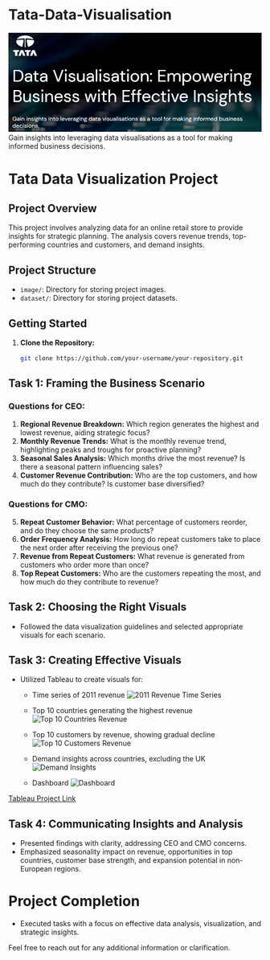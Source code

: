 # Tata-Data-Visualisation
![project_image](images/project_image.png)
Gain insights into leveraging data visualisations as a tool for making informed business decisions.

# Tata Data Visualization Project

## Project Overview

This project involves analyzing data for an online retail store to provide insights for strategic planning. The analysis covers revenue trends, top-performing countries and customers, and demand insights.

## Project Structure

- `image/`: Directory for storing project images.
- `dataset/`: Directory for storing project datasets.


## Getting Started

1. **Clone the Repository:**
   ```bash
   git clone https://github.com/your-username/your-repository.git

## Task 1: Framing the Business Scenario
### Questions for CEO:
1. **Regional Revenue Breakdown:** Which region generates the highest and lowest revenue, aiding strategic focus?
2. **Monthly Revenue Trends:** What is the monthly revenue trend, highlighting peaks and troughs for proactive planning?
3. **Seasonal Sales Analysis:** Which months drive the most revenue? Is there a seasonal pattern influencing sales?
4. **Customer Revenue Contribution:** Who are the top customers, and how much do they contribute? Is customer base diversified?

### Questions for CMO:
5. **Repeat Customer Behavior:** What percentage of customers reorder, and do they choose the same products?
6. **Order Frequency Analysis:** How long do repeat customers take to place the next order after receiving the previous one?
7. **Revenue from Repeat Customers:** What revenue is generated from customers who order more than once?
8. **Top Repeat Customers:** Who are the customers repeating the most, and how much do they contribute to revenue?

## Task 2: Choosing the Right Visuals
- Followed the data visualization guidelines and selected appropriate visuals for each scenario.

## Task 3: Creating Effective Visuals
- Utilized Tableau to create visuals for:
  - Time series of 2011 revenue
    ![2011 Revenue Time Series](images/2011_revenue_time_series.png)
  - Top 10 countries generating the highest revenue
    ![Top 10 Countries Revenue](images/top_10_countries_revenue.png)
  - Top 10 customers by revenue, showing gradual decline
    ![Top 10 Customers Revenue](images/top_10_customers_revenue.png)
  - Demand insights across countries, excluding the UK
    ![Demand Insights](images/demand_insights.png)

  - Dashboard
    ![Dashboard](images/Dashboard.png)

[Tableau Project Link](https://public.tableau.com/app/profile/muhammad.ayaz.rao/viz/TATA_17044053311700/Sheet4#1)

## Task 4: Communicating Insights and Analysis
- Presented findings with clarity, addressing CEO and CMO concerns.
- Emphasized seasonality impact on revenue, opportunities in top countries, customer base strength, and expansion potential in non-European regions.

# Project Completion
- Executed tasks with a focus on effective data analysis, visualization, and strategic insights.

Feel free to reach out for any additional information or clarification.

